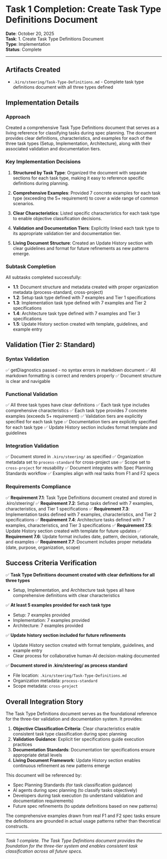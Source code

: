 # Task 1 Completion: Create Task Type Definitions Document

**Date**: October 20, 2025  
**Task**: 1. Create Task Type Definitions Document  
**Type**: Implementation  
**Status**: Complete

---

## Artifacts Created

- `.kiro/steering/Task-Type-Definitions.md` - Complete task type definitions document with all three types defined

## Implementation Details

### Approach

Created a comprehensive Task Type Definitions document that serves as a living reference for classifying tasks during spec planning. The document provides clear definitions, characteristics, and examples for each of the three task types (Setup, Implementation, Architecture), along with their associated validation and documentation tiers.

### Key Implementation Decisions

1. **Structured by Task Type**: Organized the document with separate sections for each task type, making it easy to reference specific definitions during planning.

2. **Comprehensive Examples**: Provided 7 concrete examples for each task type (exceeding the 5+ requirement) to cover a wide range of common scenarios.

3. **Clear Characteristics**: Listed specific characteristics for each task type to enable objective classification decisions.

4. **Validation and Documentation Tiers**: Explicitly linked each task type to its appropriate validation tier and documentation tier.

5. **Living Document Structure**: Created an Update History section with clear guidelines and format for future refinements as new patterns emerge.

### Subtask Completion

All subtasks completed successfully:

- **1.1**: Document structure and metadata created with proper organization metadata (process-standard, cross-project)
- **1.2**: Setup task type defined with 7 examples and Tier 1 specifications
- **1.3**: Implementation task type defined with 7 examples and Tier 2 specifications
- **1.4**: Architecture task type defined with 7 examples and Tier 3 specifications
- **1.5**: Update History section created with template, guidelines, and example entry

## Validation (Tier 2: Standard)

### Syntax Validation
✅ getDiagnostics passed - no syntax errors in markdown document
✅ All markdown formatting is correct and renders properly
✅ Document structure is clear and navigable

### Functional Validation
✅ All three task types have clear definitions
✅ Each task type includes comprehensive characteristics
✅ Each task type provides 7 concrete examples (exceeds 5+ requirement)
✅ Validation tiers are explicitly specified for each task type
✅ Documentation tiers are explicitly specified for each task type
✅ Update History section includes format template and guidelines

### Integration Validation
✅ Document stored in `.kiro/steering/` as specified
✅ Organization metadata set to `process-standard` for cross-project use
✅ Scope set to `cross-project` for reusability
✅ Document integrates with Spec Planning Standards workflow
✅ Examples align with real tasks from F1 and F2 specs

### Requirements Compliance
✅ **Requirement 7.1**: Task Type Definitions document created and stored in .kiro/steering/
✅ **Requirement 7.2**: Setup tasks defined with 7 examples, characteristics, and Tier 1 specifications
✅ **Requirement 7.3**: Implementation tasks defined with 7 examples, characteristics, and Tier 2 specifications
✅ **Requirement 7.4**: Architecture tasks defined with 7 examples, characteristics, and Tier 3 specifications
✅ **Requirement 7.5**: Update History section created with template for future updates
✅ **Requirement 7.6**: Update format includes date, pattern, decision, rationale, and examples
✅ **Requirement 7.7**: Document includes proper metadata (date, purpose, organization, scope)

## Success Criteria Verification

✅ **Task Type Definitions document created with clear definitions for all three types**
   - Setup, Implementation, and Architecture task types all have comprehensive definitions with clear characteristics

✅ **At least 5 examples provided for each task type**
   - Setup: 7 examples provided
   - Implementation: 7 examples provided
   - Architecture: 7 examples provided

✅ **Update history section included for future refinements**
   - Update History section created with format template, guidelines, and example entry
   - Clear process for collaborative human-AI decision-making documented

✅ **Document stored in .kiro/steering/ as process standard**
   - File location: `.kiro/steering/Task-Type-Definitions.md`
   - Organization metadata: `process-standard`
   - Scope metadata: `cross-project`

## Overall Integration Story

The Task Type Definitions document serves as the foundational reference for the three-tier validation and documentation system. It provides:

1. **Objective Classification Criteria**: Clear characteristics enable consistent task type classification during spec planning
2. **Validation Guidance**: Explicit tier specifications guide execution practices
3. **Documentation Standards**: Documentation tier specifications ensure appropriate detail levels
4. **Living Document Framework**: Update History section enables continuous refinement as new patterns emerge

This document will be referenced by:
- Spec Planning Standards (for task classification guidance)
- AI agents during spec planning (to classify tasks objectively)
- Developers during task execution (to understand validation and documentation requirements)
- Future spec refinements (to update definitions based on new patterns)

The comprehensive examples drawn from real F1 and F2 spec tasks ensure the definitions are grounded in actual usage patterns rather than theoretical constructs.

---

*Task 1 complete. The Task Type Definitions document provides the foundation for the three-tier system and enables consistent task classification across all future specs.*
